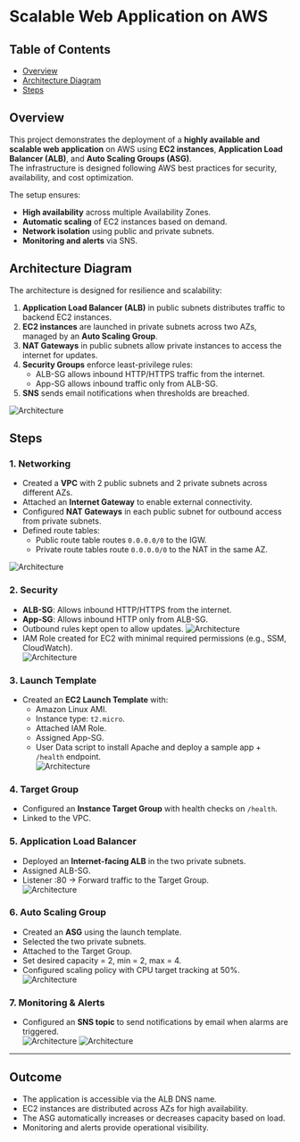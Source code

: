 # Scalable Web Application on AWS

## Table of Contents
- [Overview](#overview)
- [Architecture Diagram](#architecture-diagram)
- [Steps](#steps)

## Overview
This project demonstrates the deployment of a **highly available and scalable web application** on AWS using **EC2 instances**, **Application Load Balancer (ALB)**, and **Auto Scaling Groups (ASG)**.  
The infrastructure is designed following AWS best practices for security, availability, and cost optimization.  

The setup ensures:
- **High availability** across multiple Availability Zones.  
- **Automatic scaling** of EC2 instances based on demand.  
- **Network isolation** using public and private subnets.  
- **Monitoring and alerts** via SNS.  


## Architecture Diagram
The architecture is designed for resilience and scalability:  

1. **Application Load Balancer (ALB)** in public subnets distributes traffic to backend EC2 instances.  
2. **EC2 instances** are launched in private subnets across two AZs, managed by an **Auto Scaling Group**.  
3. **NAT Gateways** in public subnets allow private instances to access the internet for updates.  
4. **Security Groups** enforce least-privilege rules:
   - ALB-SG allows inbound HTTP/HTTPS traffic from the internet.  
   - App-SG allows inbound traffic only from ALB-SG.  
5. **SNS** sends email notifications when thresholds are breached.  

![Architecture](./Architect.png)


## Steps

### 1. Networking
- Created a **VPC** with 2 public subnets and 2 private subnets across different AZs.  
- Attached an **Internet Gateway** to enable external connectivity.  
- Configured **NAT Gateways** in each public subnet for outbound access from private subnets.  
- Defined route tables:
  - Public route table routes `0.0.0.0/0` to the IGW.  
  - Private route tables route `0.0.0.0/0` to the NAT in the same AZ.
    
![Architecture](./2-VPC.png)

### 2. Security
- **ALB-SG**: Allows inbound HTTP/HTTPS from the internet.  
- **App-SG**: Allows inbound HTTP only from ALB-SG.  
- Outbound rules kept open to allow updates.
  ![Architecture](./3-sg.png)
- IAM Role created for EC2 with minimal required permissions (e.g., SSM, CloudWatch).  
  ![Architecture](./1-IAM-Role.png)
### 3. Launch Template
- Created an **EC2 Launch Template** with:  
  - Amazon Linux AMI.  
  - Instance type: `t2.micro`.  
  - Attached IAM Role.  
  - Assigned App-SG.  
  - User Data script to install Apache and deploy a sample app + `/health` endpoint.  
![Architecture](./4-Template-EC2.png)
### 4. Target Group
- Configured an **Instance Target Group** with health checks on `/health`.  
- Linked to the VPC.  

### 5. Application Load Balancer
- Deployed an **Internet-facing ALB** in the two private subnets.  
- Assigned ALB-SG.  
- Listener :80 → Forward traffic to the Target Group.  
![Architecture](./5-ALB.png)
### 6. Auto Scaling Group
- Created an **ASG** using the launch template.  
- Selected the two private subnets.  
- Attached to the Target Group.  
- Set desired capacity = 2, min = 2, max = 4.  
- Configured scaling policy with CPU target tracking at 50%.  
![Architecture](./6-ASG.png)
### 7. Monitoring & Alerts 
- Configured an **SNS topic** to send notifications by email when alarms are triggered.  
![Architecture](./7-SNS.png)
![Architecture](./8-EC2.png)
---

## Outcome
- The application is accessible via the ALB DNS name.  
- EC2 instances are distributed across AZs for high availability.  
- The ASG automatically increases or decreases capacity based on load.  
- Monitoring and alerts provide operational visibility.  
